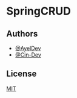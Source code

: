 
# SpringCRUD 




## Authors

- [@AyelDev](https://github.com/AyelDev)
- [@Cin-Dev](https://github.com/Cin-Dev)

## License

[MIT](https://choosealicense.com/licenses/mit/)

